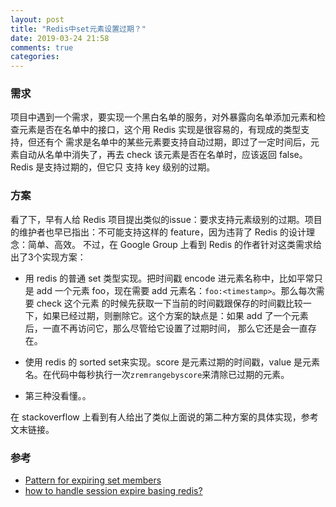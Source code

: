 ```yaml
---
layout: post
title: "Redis中set元素设置过期？"
date: 2019-03-24 21:58
comments: true
categories: 
---
```


### 需求

项目中遇到一个需求，要实现一个黑白名单的服务，对外暴露向名单添加元素和检查元素是否在名单中的接口，这个用 Redis 实现是很容易的，有现成的类型支持，但还有个
需求是名单中的某些元素要支持自动过期，即过了一定时间后，元素自动从名单中消失了，再去 check 该元素是否在名单时，应该返回 false。Redis 是支持过期的，但它只
支持 key 级别的过期。

### 方案

看了下，早有人给 Redis 项目提出类似的issue：要求支持元素级别的过期。项目的维护者也早已指出：不可能支持这样的 feature，因为违背了 Redis 的设计理念：简单、高效。
不过，在 Google Group 上看到 Redis 的作者针对这类需求给出了3个实现方案：

- 用 redis 的普通 set 类型实现。把时间戳 encode 进元素名称中，比如平常只是 add 一个元素 foo，现在需要 add 元素名：`foo:<timestamp>`。那么每次需要 check 这个元素
的时候先获取一下当前的时间戳跟保存的时间戳比较一下，如果已经过期，则删除它。这个方案的缺点是：如果 add 了一个元素后，一直不再访问它，那么尽管给它设置了过期时间，
那么它还是会一直存在。

- 使用 redis 的 sorted set来实现。score 是元素过期的时间戳，value 是元素名。在代码中每秒执行一次`zremrangebyscore`来清除已过期的元素。

- 第三种没看懂。。

在 stackoverflow 上看到有人给出了类似上面说的第二种方案的具体实现，参考文末链接。

### 参考

- [Pattern for expiring set members](https://groups.google.com/forum/#!topic/redis-db/rXXMCLNkNSs)
- [how to handle session expire basing redis?](https://stackoverflow.com/questions/11810020/how-to-handle-session-expire-basing-redis/11815594#11815594)
